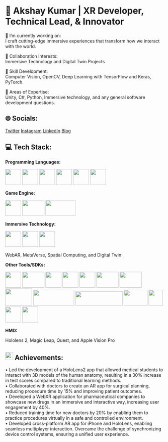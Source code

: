# 💫   Akshay Kumar | XR Developer, Technical Lead, & Innovator 

🔭 I’m currently working on: &nbsp;  
	I craft cutting-edge immersive experiences that transform how we interact with the world.	

👯 Collaboration Interests: &nbsp;  
Immersive Technology and Digital Twin Projects

🌱 Skill Development: &nbsp;  
Computer Vision, OpenCV, Deep Learning with TensorFlow and Keras, PyTorch. &nbsp;  

💬 Areas of Expertise: &nbsp;  
Unity, C#, Python, Immersive technology, and any general software development questions.

🌐 **Socials:**
---
[Twitter](https://twitter.com/techieAKR) [Instagram](https://www.instagram.com/techieakr/) [LinkedIn](https://www.linkedin.com/in/akshay-kumar-august03/) [Blog](https://medium.com/@techieAKR)

💻 Tech Stack:
---
**Programming Languages:** 

<img src="https://cdn.jsdelivr.net/gh/devicons/devicon@latest/icons/csharp/csharp-original.svg" width='50' height='50' /> <img src="https://cdn.jsdelivr.net/gh/devicons/devicon@latest/icons/cplusplus/cplusplus-original.svg"  width='50' height='50' /> <img src="https://cdn.jsdelivr.net/gh/devicons/devicon@latest/icons/python/python-original.svg"  width='50' height='50' /> <img src="https://cdn.jsdelivr.net/gh/devicons/devicon@latest/icons/qt/qt-original.svg" width='50' height='50' /> <img src="https://cdn.jsdelivr.net/gh/devicons/devicon@latest/icons/java/java-original.svg"  width='50' height='50' />  <img src="https://cdn.jsdelivr.net/gh/devicons/devicon@latest/icons/dotnetcore/dotnetcore-original.svg" width='50' height='50' /> &nbsp;  

**Game Engine:** 

<img src="https://cdn.jsdelivr.net/gh/devicons/devicon@latest/icons/unity/unity-original.svg"  width='50' height='50' /> <img src="https://cdn2.unrealengine.com/ue-logo-stacked-unreal-engine-w-677x545-fac11de0943f.png" width='70' height='50' /> <img src="https://playcanvas.com/assets/images/PlayCanvas-OG-Image.png" width='95' height='50' /> &nbsp;

**Immersive Technology:**

<img src="https://encrypted-tbn0.gstatic.com/images?q=tbn:ANd9GcSEA3XV6K2jw36afzSKFhgFaZ5Fa6S0JsqSQeJcRjLvMev1gPZb3AlqU30BYCMi7WiQ6HU&usqp=CAU" width="50" height="50" /> <img src="https://cdn-icons-png.flaticon.com/128/10645/10645127.png" width="50" height="50" > <img src="https://img.icons8.com/?size=80&id=DxQMFpJEaJO2&format=png" width="50" height="50" >

WebAR, MetaVerse, Spatial Computing, and Digital Twin. &nbsp;  

**Other Tools/SDKs:**

<img src="https://www.svgrepo.com/show/475654/github-color.svg" width="50" height="50"> <img src="https://cdn.jsdelivr.net/gh/devicons/devicon@latest/icons/jenkins/jenkins-original.svg" width="70" height="50" />
<img src="https://encrypted-tbn0.gstatic.com/images?q=tbn:ANd9GcRJlmWp5p3RaLQj0geGdVz7d_IvGTFKY93hIQ&s" width="50" height="50">
<img src="https://plugins.jetbrains.com/files/69/503276/icon/pluginIcon.svg" width="50" height="50">
<img src="https://asset.brandfetch.io/idgfcHhU31/iduZWg1koN.svg?updated=1668047656352" width="50" height="50">
<img src="https://static.wikia.nocookie.net/google/images/b/bc/Arcore-logo.png/revision/latest?cb=20190204192627" width="70" height="50">
<img src="https://camo.githubusercontent.com/781bb94cd79bd10ae7f30e643782a68fc7a381d90fb65a3654b734cd73919e19/68747470733a2f2f6c68342e676f6f676c6575736572636f6e74656e742e636f6d2f496c516e7135735475674444563766465f7250353877423674594144715461745a33624a544f587938662d4b3552646f55544d30477a536a587242363347504e4643667a4f584d433675504c4947622d5561394979717341706e315f6730383055534c7478797a435a2d2d2d4f48376f4169307739574c725066773862654c71576761326f44544f" width="70" height="50">
<img src="https://banner2.cleanpng.com/20180704/eo/kisspng-vuforia-augmented-reality-sdk-ptc-business-frontend-5b3c9a1c2e5d69.5764576715306982681899.jpg" width="85" height="54">
<img src="https://techcommunity.microsoft.com/t5/image/serverpage/image-id/284764i9E4B3B818E217F72/image-dimensions/874x307?v=v2" width="130" height="50">
<img src="https://upload.wikimedia.org/wikipedia/commons/thumb/e/ee/Microsoft_Hololens_2.svg/2500px-Microsoft_Hololens_2.svg.png" width="150" height="45">
<img src="https://www.pcworld.com/wp-content/uploads/2023/04/meta-facebook-headset.jpg?quality=50&strip=all" width="75" height="50">
<img src="https://cdn.jsdelivr.net/gh/devicons/devicon@latest/icons/jira/jira-original-wordmark.svg" width="45" height="50"/>
<img src="https://cdn.jsdelivr.net/gh/devicons/devicon@latest/icons/confluence/confluence-original-wordmark.svg"  width="50" height="50"/>
<img src="https://cdn.jsdelivr.net/gh/devicons/devicon@latest/icons/xcode/xcode-original.svg" width="50" height="50" />
          
          
          

**HMD:** 

Hololens 2, Magic Leap, Quest, and Apple Vision Pro &nbsp;  

<img src="https://github.com/techieAKR/techieAKR/assets/13736210/7dde480e-b285-43b3-a9e1-c40e4f00ad50" width="25" height="25"> Achievements:
---
• Led the development of a HoloLens2 app that allowed medical students to interact with 3D models of the human anatomy, resulting in a 30% increase in test scores compared to traditional learning methods. &nbsp;  
• Collaborated with doctors to create an AR app for surgical planning, reducing procedure time by 15% and improving patient outcomes. &nbsp;  
• Developed a WebXR application for pharmaceutical companies to showcase new drugs in an immersive and interactive way, increasing user engagement by 40%. &nbsp;  
• Reduced training time for new doctors by 20% by enabling them to practice procedures virtually in a safe and controlled environment. &nbsp;  
• Developed cross-platform AR app for iPhone and HoloLens, enabling seamless multiplayer interaction. Overcame the challenge of synchronizing device control systems, ensuring a unified user experience.&nbsp;  

          
